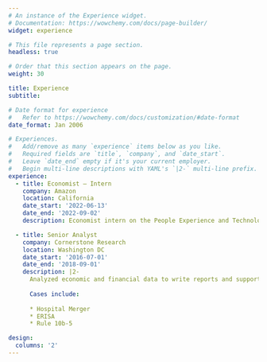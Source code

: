 ```yaml
---
# An instance of the Experience widget.
# Documentation: https://wowchemy.com/docs/page-builder/
widget: experience

# This file represents a page section.
headless: true

# Order that this section appears on the page.
weight: 30

title: Experience
subtitle:

# Date format for experience
#   Refer to https://wowchemy.com/docs/customization/#date-format
date_format: Jan 2006

# Experiences.
#   Add/remove as many `experience` items below as you like.
#   Required fields are `title`, `company`, and `date_start`.
#   Leave `date_end` empty if it's your current employer.
#   Begin multi-line descriptions with YAML's `|2-` multi-line prefix.
experience:
  - title: Economist — Intern
    company: Amazon
    location: California
    date_start: '2022-06-13'
    date_end: '2022-09-02'
    description: Economist intern on the People Experience and Technology Central Science (PXTCS) team. Designed and simulated an auction mechanism for labor scheduling.

  - title: Senior Analyst
    company: Cornerstone Research
    location: Washington DC
    date_start: '2016-07-01'
    date_end: '2018-09-01'
    description: |2-
      Analyzed economic and financial data to write reports and support PhD experts during legal testimony.
      
      Cases include:
      
      * Hospital Merger
      * ERISA
      * Rule 10b-5

design:
  columns: '2'
---
```

